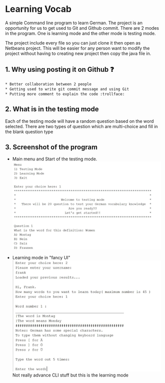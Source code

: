# Learning Vocab

A simple Command line program to learn German. The project is an opportunity for us to get used to Git and Github commit. There are 2 modes in the program. One is learning mode and the other mode is testing mode. 

The project include every file so you can just clone it then open as Netbeans project. This will be easier for any person want to modify the project without having to creating new project then copy the java file in.

## 1. Why using posting it on Github :question:
    * Better collaboration between 2 people
    * Getting used to write git commit message and using Git
    * Putting more comment to explain the code :trollface:

## 2. What is in the testing mode

Each of the testing mode will have a random question based on the word selected. There are two types of question which are multi-choice and  fill in the blank question type



## 3. Screenshot of the program

* Main menu and Start of the testing mode.
![Main menu and testing mode](./asset/program_screenshot/mainMenu.JPG)

* Learning mode in "fancy UI"
![Yeah,it's cli so beat it](./asset/program_screenshot/learningMode.JPG)
Not really advance CLI stuff but this is the learning mode